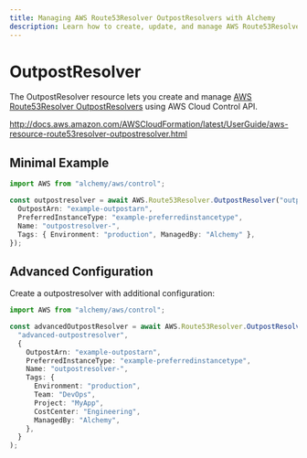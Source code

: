 ```yaml
---
title: Managing AWS Route53Resolver OutpostResolvers with Alchemy
description: Learn how to create, update, and manage AWS Route53Resolver OutpostResolvers using Alchemy Cloud Control.
---
```


# OutpostResolver

The OutpostResolver resource lets you create and manage [AWS Route53Resolver OutpostResolvers](https://docs.aws.amazon.com/route53resolver/latest/userguide/) using AWS Cloud Control API.

http://docs.aws.amazon.com/AWSCloudFormation/latest/UserGuide/aws-resource-route53resolver-outpostresolver.html

## Minimal Example

```ts
import AWS from "alchemy/aws/control";

const outpostresolver = await AWS.Route53Resolver.OutpostResolver("outpostresolver-example", {
  OutpostArn: "example-outpostarn",
  PreferredInstanceType: "example-preferredinstancetype",
  Name: "outpostresolver-",
  Tags: { Environment: "production", ManagedBy: "Alchemy" },
});
```

## Advanced Configuration

Create a outpostresolver with additional configuration:

```ts
import AWS from "alchemy/aws/control";

const advancedOutpostResolver = await AWS.Route53Resolver.OutpostResolver(
  "advanced-outpostresolver",
  {
    OutpostArn: "example-outpostarn",
    PreferredInstanceType: "example-preferredinstancetype",
    Name: "outpostresolver-",
    Tags: {
      Environment: "production",
      Team: "DevOps",
      Project: "MyApp",
      CostCenter: "Engineering",
      ManagedBy: "Alchemy",
    },
  }
);
```

